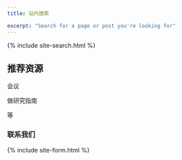 ```yaml
---
title: 站内搜索

excerpt: "Search for a page or post you're looking for"
---
```


{% include site-search.html %}



## 推荐资源
会议

做研究指南

等






	

### 联系我们

{% include site-form.html %}
